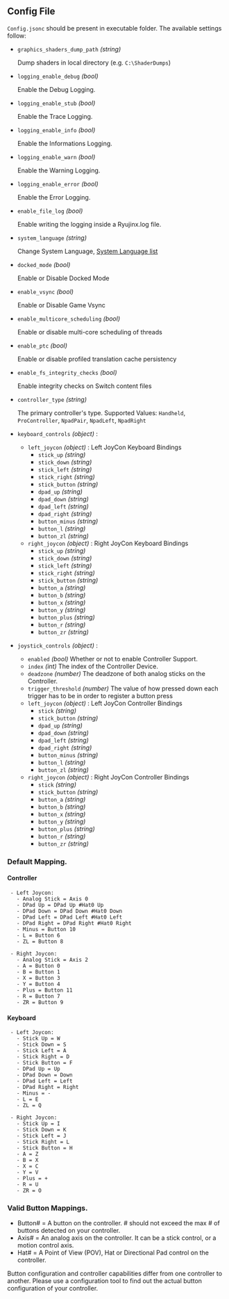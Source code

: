 ## Config File

`Config.jsonc` should be present in executable folder. The available settings follow:

- `graphics_shaders_dump_path` *(string)*

  Dump shaders in local directory (e.g. `C:\ShaderDumps`)

- `logging_enable_debug` *(bool)*

  Enable the Debug Logging.

- `logging_enable_stub` *(bool)*

  Enable the Trace Logging.

- `logging_enable_info` *(bool)*

  Enable the Informations Logging.

- `logging_enable_warn` *(bool)*

  Enable the Warning Logging.

- `logging_enable_error` *(bool)*

  Enable the Error Logging.

- `enable_file_log` *(bool)*

  Enable writing the logging inside a Ryujinx.log file.

- `system_language` *(string)*

  Change System Language, [System Language list](https://gist.github.com/HorrorTroll/b6e4a88d774c3c9b3bdf54d79a7ca43b)

- `docked_mode` *(bool)*

  Enable or Disable Docked Mode

- `enable_vsync` *(bool)*

  Enable or Disable Game Vsync

- `enable_multicore_scheduling` *(bool)*

  Enable or disable multi-core scheduling of threads

- `enable_ptc` *(bool)*

  Enable or disable profiled translation cache persistency

- `enable_fs_integrity_checks` *(bool)*

  Enable integrity checks on Switch content files

- `controller_type` *(string)*

  The primary controller's type.
  Supported Values: `Handheld`, `ProController`, `NpadPair`, `NpadLeft`, `NpadRight`

- `keyboard_controls` *(object)* :
  - `left_joycon` *(object)* :
    Left JoyCon Keyboard Bindings
    - `stick_up` *(string)*
    - `stick_down` *(string)*
    - `stick_left` *(string)*
    - `stick_right` *(string)*
    - `stick_button` *(string)*
    - `dpad_up` *(string)*
    - `dpad_down` *(string)*
    - `dpad_left` *(string)*
    - `dpad_right` *(string)*
    - `button_minus` *(string)*
    - `button_l` *(string)*
    - `button_zl` *(string)*
  - `right_joycon` *(object)* :
    Right JoyCon Keyboard Bindings
    - `stick_up` *(string)*
    - `stick_down` *(string)*
    - `stick_left` *(string)*
    - `stick_right` *(string)*
    - `stick_button` *(string)*
    - `button_a` *(string)*
    - `button_b` *(string)*
    - `button_x` *(string)*
    - `button_y` *(string)*
    - `button_plus` *(string)*
    - `button_r` *(string)*
    - `button_zr` *(string)*

- `joystick_controls` *(object)* :
  - `enabled` *(bool)*
    Whether or not to enable Controller Support.
  - `index` *(int)*
    The index of the Controller Device.
  - `deadzone` *(number)*
    The deadzone of both analog sticks on the Controller.
  - `trigger_threshold` *(number)*
    The value of how pressed down each trigger has to be in order to register a button press
  - `left_joycon` *(object)* :
    Left JoyCon Controller Bindings
    - `stick` *(string)*
    - `stick_button` *(string)*
    - `dpad_up` *(string)*
    - `dpad_down` *(string)*
    - `dpad_left` *(string)*
    - `dpad_right` *(string)*
    - `button_minus` *(string)*
    - `button_l` *(string)*
    - `button_zl` *(string)*
  - `right_joycon` *(object)* :
  Right JoyCon Controller Bindings
    - `stick` *(string)*
    - `stick_button` *(string)*
    - `button_a` *(string)*
    - `button_b` *(string)*
    - `button_x` *(string)*
    - `button_y` *(string)*
    - `button_plus` *(string)*
    - `button_r` *(string)*
    - `button_zr` *(string)*
  
### Default Mapping.
   #### Controller
     - Left Joycon:
       - Analog Stick = Axis 0
	   - DPad Up = DPad Up #Hat0 Up
	   - DPad Down = DPad Down #Hat0 Down
	   - DPad Left = DPad Left #Hat0 Left
	   - DPad Right = DPad Right #Hat0 Right
	   - Minus = Button 10
	   - L = Button 6
	   - ZL = Button 8
	 
     - Right Joycon:
	   - Analog Stick = Axis 2
	   - A = Button 0
	   - B = Button 1
	   - X = Button 3
	   - Y = Button 4
	   - Plus = Button 11
	   - R = Button 7
	   - ZR = Button 9

   #### Keyboard
     - Left Joycon:
	   - Stick Up = W
	   - Stick Down = S
	   - Stick Left = A
	   - Stick Right = D
	   - Stick Button = F
	   - DPad Up = Up
	   - DPad Down = Down
	   - DPad Left = Left
	   - DPad Right = Right
	   - Minus = -
	   - L = E
	   - ZL = Q

     - Right Joycon:
	   - Stick Up = I
	   - Stick Down = K
	   - Stick Left = J
	   - Stick Right = L
	   - Stick Button = H
	   - A = Z
	   - B = X
	   - X = C
	   - Y = V
	   - Plus = +
	   - R = U
	   - ZR = O
  
### Valid Button Mappings.
  - Button# = A button on the controller. # should not exceed the max # of buttons detected on your controller.
  - Axis# = An analog axis on the controller. It can be a stick control, or a motion control axis.
  - Hat# = A Point of View (POV), Hat or Directional Pad control on the controller.

  Button configuration and controller capabilities differ from one controller to another. Please use a
  configuration tool to find out the actual button configuration of your controller.